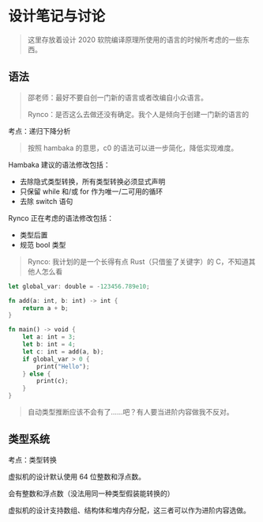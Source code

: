 # 设计笔记与讨论

> 这里存放着设计 2020 软院编译原理所使用的语言的时候所考虑的一些东西。

## 语法

> 邵老师：最好不要自创一门新的语言或者改编自小众语言。
> 
> Rynco：是否这么去做还没有确定。我个人是倾向于创建一门新的语言的
> 

考点：递归下降分析

> 按照 hambaka 的意思，c0 的语法可以进一步简化，降低实现难度。

Hambaka 建议的语法修改包括：

- 去除隐式类型转换，所有类型转换必须显式声明
- 只保留 while 和/或 for 作为唯一/二可用的循环
- 去除 switch 语句

Rynco 正在考虑的语法修改包括：

- 类型后置
- 规范 bool 类型

> Rynco: 我计划的是一个长得有点 Rust（只借鉴了关键字）的 C，不知道其他人怎么看
 
```rust
let global_var: double = -123456.789e10;

fn add(a: int, b: int) -> int {
    return a + b;
}

fn main() -> void {
    let a: int = 3;
    let b: int = 4;
    let c: int = add(a, b);
    if global_var > 0 {
        print("Hello");
    } else {
        print(c);
    }
}
```

> 自动类型推断应该不会有了……吧？有人要当进阶内容做我不反对。

## 类型系统

考点：类型转换

虚拟机的设计默认使用 64 位整数和浮点数。

会有整数和浮点数（没法用同一种类型假装能转换的）

虚拟机的设计支持数组、结构体和堆内存分配，这三者可以作为进阶内容选做。

## 

